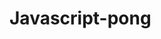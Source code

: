 # Javascript-pong
<html>
	<canvas id = "gameCanvas" width = "800" height = "600">
	</canvas>
<script>
//Things that will need to stay frame to frame
	var canvas;
	var canvasContext;
	var ballX = 50;
	var ballY = 50;
	var ballSpeedX = 15;
	var ballSpeedY = 4;

// Player Score
	var player1Score = 0;
	var player2Score = 0;
	const WINNING_SCORE = 2;

//Winning Screen
	var showingWinScreen = false;

// Player Paddles
	var paddle1Y = 250;
	var paddle2Y = 250;
	const PADDLE_HEIGHT = 100;
	const PADDLE_THICKNESS = 10;
// How the paddle finds the mouse.
	function calculateMousePos(evt) {
		var rect = canvas.getBoundingClientRect();
		var root = document.documentElement;
		var mouseX = evt.clientX - rect.left - root.scrollLeft;
		var mouseY = evt.clientY - rect.top - root.scrollTop;
		return {
			x:mouseX,
			y:mouseY
		};
	}
// Evt for Clearing Score
	function handleMouseClick(evt) {
		if(showingWinScreen) {
			player1Score = 0;
			player2Score = 0;
			showingWinScreen = false;
		}
	}
//Setting up our area
window.onload = function() {
		
		canvas = document.getElementById('gameCanvas')
		canvasContext = canvas.getContext('2d');
		
//Setting the Speed of display
		var framesPerSecond = 30;
		setInterval(function (){
			moveEverything();
			drawEverything();
		}, 1000/framesPerSecond );	
		
// End Event
		canvas.addEventListener('mousedown', handleMouseClick);
		
// The evt
		canvas.addEventListener('mousemove', function(evt) {
			var mousePos = calculateMousePos(evt);
			paddle1Y = mousePos.y - (PADDLE_HEIGHT/2);
		});
}

// If the ball moves off the screen Reset
function ballReset(){
		if (player1Score >= WINNING_SCORE ||
			player2Score >= WINNING_SCORE) {
			player1Score = 0;
			player2Score = 0;
			showingWinScreen = true;
		}
		ballSpeedX = -ballSpeedX;
		ballX = canvas.width/2;
		bally = canvas.height/2;
}
// Movement Right
function computerMovement() {
		var paddle2YCenter = paddle2Y + (PADDLE_HEIGHT/2);
		if(paddle2YCenter < ballY-35) {
				paddle2Y += 3;
			} else if(paddle2YCenter > ballY-35) {
				paddle2Y -= 3; 
			}
}
## Movement Left
function moveEverything (){
		if(showingWinScreen) {
			return;
		}
		computerMovement();
		ballX += ballSpeedX;
		ballY += ballSpeedY;
		// Getting the ball to hit the panel
		if (ballX < 0) {
			if (ballY > paddle1Y &&
				ballY < paddle1Y + PADDLE_HEIGHT) {
					ballSpeedX = -ballSpeedX;
				
					var deltaY =ballY
						-(paddle1Y+PADDLE_HEIGHT/2);
					ballSpeedY = deltaY * .35;
			} else {
				player2Score++; // Must come before reset
				ballReset();
			}
		}
		if (ballX > canvas.width) {
			if (ballY > paddle2Y &&
				ballY < paddle2Y + PADDLE_HEIGHT) {
					ballSpeedX = -ballSpeedX;
					
					var deltaY =ballY
						-(paddle2Y+PADDLE_HEIGHT/2);
					ballSpeedY = deltaY * .35;
			} else {
				player1Score++; // Must come before reset
				ballReset();
			}
		}
		if(ballY < 0) {
			ballSpeedY = -ballSpeedY;
		}
		if(ballY > canvas.height) {
			ballSpeedY = -ballSpeedY;
		}
}


## Net 
function drawNet() {
	for(var i=0; i<canvas.height; i += 40) {
		colorRect (canvas.width/2-1,i,2,20,'white');
		}
}


##Ball & Panel 
function drawEverything(){
		// Draws the page black
		colorRect(0,0, canvas.width, canvas.height, 'black');
		// Win Screen
		if(showingWinScreen) {
			canvasContext.fillStyle = 'white';
			if (player1Score >= WINNING_SCORE) {
				canvasContext.fillText("Left Player Won!", 350, 200);
			} else if(player2Score >= WINNING_SCORE) {
				canvasContext.fillText("Right Player Won!", 350, 200);
			}
				canvasContext.fillText("Click to continue", 350, 400);
				return;
		}
		## Draw Net
		drawNet();
		// Draws the left
		colorRect(0, paddle1Y, PADDLE_THICKNESS, PADDLE_HEIGHT, 'white');
		// Draws the right
		colorRect(canvas.width-PADDLE_THICKNESS, paddle2Y, PADDLE_THICKNESS, PADDLE_HEIGHT, 'white');
		// Draws the Ball
		colorCircle(ballX, ballY, 10, 'white')
		// The score
		canvasContext.fillText(player1Score, 100, 100);
		canvasContext.fillText(player2Score, canvas.width-100, 100);
}


## Draws the ball
function colorCircle(centerX, centerY, radius, drawColor){
		canvasContext.fillStyle = drawColor;
		canvasContext.beginPath();
		canvasContext.arc(centerX, centerY, radius, 0, Math.PI*2, true);
		canvasContext.fill();
}
## Looks/Outline
function colorRect(leftX,topY, width, height, drawColor) {
		canvasContext.fillStyle = drawColor;
		canvasContext.fillRect(leftX, topY, width, height);
}

</script

</html>
